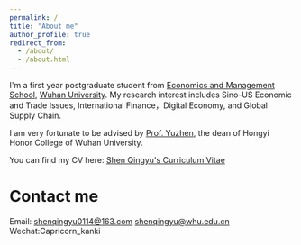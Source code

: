 ```yaml
---
permalink: /
title: "About me"
author_profile: true
redirect_from: 
  - /about/
  - /about.html
---
```


I'm a first year postgraduate student from [Economics and Management School](https://ems.whu.edu.cn/), [Wuhan University](https://www.whu.edu.cn/). My research interest includes Sino-US Economic and Trade Issues, International Finance，Digital Economy, and Global Supply Chain.

I am very fortunate to be advised by [Prof. Yuzhen](https://ems.whu.edu.cn/info/1688/11106.htm), the dean of Hongyi Honor College of Wuhan University. 

You can find my CV here: [Shen Qingyu's Curriculum Vitae](assets/申庆昱简历20250323.pdf)


Contact me
======
Email: shenqingyu0114@163.com
       shenqingyu@whu.edu.cn
Wechat:Capricorn_kanki
